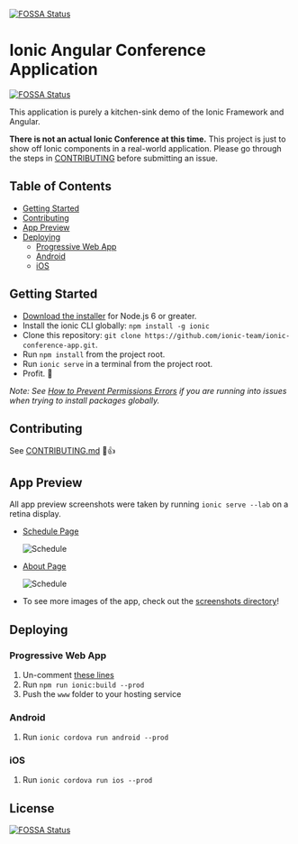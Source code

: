[![FOSSA Status](https://app.fossa.com/api/projects/git%2Bgithub.com%2Fcoding-motion%2Fionic-keycloak.svg?type=shield)](https://app.fossa.com/projects/git%2Bgithub.com%2Fcoding-motion%2Fionic-keycloak?ref=badge_shield)

# Ionic Angular Conference Application
[![FOSSA Status](https://app.fossa.io/api/projects/git%2Bgithub.com%2Fcoding-motion%2Fionic-keycloak.svg?type=shield)](https://app.fossa.io/projects/git%2Bgithub.com%2Fcoding-motion%2Fionic-keycloak?ref=badge_shield)


This application is purely a kitchen-sink demo of the Ionic Framework and Angular.

**There is not an actual Ionic Conference at this time.** This project is just to show off Ionic components in a real-world application. Please go through the steps in [CONTRIBUTING](https://github.com/ionic-team/ionic-conference-app/blob/master/.github/CONTRIBUTING.md) before submitting an issue.


## Table of Contents
- [Getting Started](#getting-started)
- [Contributing](#contributing)
- [App Preview](#app-preview)
- [Deploying](#deploying)
  - [Progressive Web App](#progressive-web-app)
  - [Android](#android)
  - [iOS](#ios)


## Getting Started

* [Download the installer](https://nodejs.org/) for Node.js 6 or greater.
* Install the ionic CLI globally: `npm install -g ionic`
* Clone this repository: `git clone https://github.com/ionic-team/ionic-conference-app.git`.
* Run `npm install` from the project root.
* Run `ionic serve` in a terminal from the project root.
* Profit. :tada:

_Note: See [How to Prevent Permissions Errors](https://docs.npmjs.com/getting-started/fixing-npm-permissions) if you are running into issues when trying to install packages globally._

## Contributing
See [CONTRIBUTING.md](https://github.com/ionic-team/ionic-conference-app/blob/master/.github/CONTRIBUTING.md) :tada::+1:


## App Preview

All app preview screenshots were taken by running `ionic serve --lab` on a retina display.

- [Schedule Page](https://github.com/ionic-team/ionic-conference-app/blob/master/src/app/pages/schedule/schedule.html)

  <img src="resources/screenshots/SchedulePage.png" alt="Schedule">


- [About Page](https://github.com/ionic-team/ionic-conference-app/blob/master/src/app/pages/about/about.html)

  <img src="resources/screenshots/AboutPage.png" alt="Schedule">


- To see more images of the app, check out the [screenshots directory](https://github.com/ionic-team/ionic-conference-app/tree/master/resources/screenshots)!


## Deploying

### Progressive Web App

1. Un-comment [these lines](https://github.com/ionic-team/ionic2-app-base/blob/master/src/index.html#L21)
2. Run `npm run ionic:build --prod`
3. Push the `www` folder to your hosting service

### Android

1. Run `ionic cordova run android --prod`

### iOS

1. Run `ionic cordova run ios --prod`


## License
[![FOSSA Status](https://app.fossa.io/api/projects/git%2Bgithub.com%2Fcoding-motion%2Fionic-keycloak.svg?type=large)](https://app.fossa.io/projects/git%2Bgithub.com%2Fcoding-motion%2Fionic-keycloak?ref=badge_large)